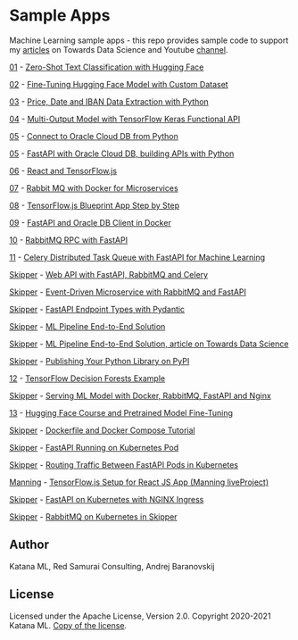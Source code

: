 # Sample Apps
Machine Learning sample apps - this repo provides sample code to support my [articles](https://towardsdatascience.com/@andrejusb) on Towards Data Science and Youtube [channel](https://www.youtube.com/channel/UCqSX0Z20QCEE7tZKaQ4pS3Q).

[01](https://github.com/katanaml/sample-apps/tree/master/01) - [Zero-Shot Text Classification with Hugging Face](https://towardsdatascience.com/zero-shot-text-classification-with-hugging-face-7f533ba83cd6)

[02](https://github.com/katanaml/sample-apps/tree/master/02) - [Fine-Tuning Hugging Face Model with Custom Dataset](https://towardsdatascience.com/fine-tuning-hugging-face-model-with-custom-dataset-82b8092f5333)

[03](https://github.com/katanaml/sample-apps/tree/master/03) - [Price, Date and IBAN Data Extraction with Python](https://medium.com/katanaml/price-date-and-iban-data-extraction-with-python-7f26b318104)

[04](https://github.com/katanaml/sample-apps/tree/master/04) - [Multi-Output Model with TensorFlow Keras Functional API](https://towardsdatascience.com/multi-output-model-with-tensorflow-keras-functional-api-875dd89aa7c6)

[05](https://github.com/katanaml/sample-apps/tree/master/05) - [Connect to Oracle Cloud DB from Python](https://www.youtube.com/watch?v=tC6SIZ6c-Ss)

[05](https://github.com/katanaml/sample-apps/tree/master/05) - [FastAPI with Oracle Cloud DB, building APIs with Python](https://www.youtube.com/watch?v=uINJJy8X1S0)

[06](https://github.com/katanaml/sample-apps/tree/master/06) - [React and TensorFlow.js](https://www.youtube.com/watch?v=X6uarGwclwI)

[07](https://github.com/katanaml/sample-apps/tree/master/07) - [Rabbit MQ with Docker for Microservices](https://www.youtube.com/watch?v=oxhAaA_e2SA)

[08](https://github.com/katanaml/sample-apps/tree/master/08) - [TensorFlow.js Blueprint App Step by Step](https://www.youtube.com/watch?v=_2I5Q3N-AQU)

[09](https://github.com/katanaml/sample-apps/tree/master/09/backend-app) - [FastAPI and Oracle DB Client in Docker](https://www.youtube.com/watch?v=iGM01cYMRRQ)

[10](https://github.com/katanaml/sample-apps/tree/master/10) - [RabbitMQ RPC with FastAPI](https://www.youtube.com/watch?v=coMpv5HaCXE)

[11](https://github.com/katanaml/sample-apps/tree/master/11) - [Celery Distributed Task Queue with FastAPI for Machine Learning](https://www.youtube.com/watch?v=cU1nHFQ1Ddk)

[Skipper](https://github.com/katanaml/katana-skipper) - [Web API with FastAPI, RabbitMQ and Celery](https://www.youtube.com/watch?v=a0ODIWsCgDI)

[Skipper](https://github.com/katanaml/katana-skipper) - [Event-Driven Microservice with RabbitMQ and FastAPI](https://www.youtube.com/watch?v=syRmaDVv59k)

[Skipper](https://github.com/katanaml/katana-skipper) - [FastAPI Endpoint Types with Pydantic](https://www.youtube.com/watch?v=rp38wn4vZ44)

[Skipper](https://github.com/katanaml/katana-skipper) - [ML Pipeline End-to-End Solution](https://www.youtube.com/watch?v=TVkQCmIGR6w)

[Skipper](https://github.com/katanaml/katana-skipper) - [ML Pipeline End-to-End Solution, article on Towards Data Science](https://towardsdatascience.com/ml-pipeline-end-to-end-solution-5889690abbd8)

[Skipper](https://github.com/katanaml/katana-skipper) - [Publishing Your Python Library on PyPI](https://www.youtube.com/watch?v=YqKVaGWFp4I)

[12](https://github.com/katanaml/sample-apps/tree/master/12/tf-decision-forests) - [TensorFlow Decision Forests Example](https://www.youtube.com/watch?v=Qwr3V7DGu7U)

[Skipper](https://github.com/katanaml/katana-skipper) - [Serving ML Model with Docker, RabbitMQ, FastAPI and Nginx](https://www.youtube.com/watch?v=vFoRP6ztcrs)

[13](https://github.com/katanaml/sample-apps/tree/master/13) - [Hugging Face Course and Pretrained Model Fine-Tuning](https://www.youtube.com/watch?v=VlW7WJi51Xk)

[Skipper](https://github.com/katanaml/katana-skipper) - [Dockerfile and Docker Compose Tutorial](https://www.youtube.com/watch?v=kvyVWXE3h10)

[Skipper](https://github.com/katanaml/katana-skipper) - [FastAPI Running on Kubernetes Pod](https://www.youtube.com/watch?v=K0oMkXm1YJg)

[Skipper](https://github.com/katanaml/katana-skipper) - [Routing Traffic Between FastAPI Pods in Kubernetes](https://www.youtube.com/watch?v=MZxOVBloJHo)

[Manning](https://www.manning.com/bundles/pose-estimation-with-TensorFlowjs-ser) - [TensorFlow.js Setup for React JS App (Manning liveProject)](https://www.youtube.com/watch?v=s1wpmPmO7vg)

[Skipper](https://github.com/katanaml/katana-skipper) - [FastAPI on Kubernetes with NGINX Ingress](https://www.youtube.com/watch?v=R5UMbTtaj8M)

[Skipper](https://github.com/katanaml/katana-skipper) - [RabbitMQ on Kubernetes in Skipper](https://www.youtube.com/watch?v=L-8ZEZojSJU)

## Author

Katana ML, Red Samurai Consulting, Andrej Baranovskij

## License

Licensed under the Apache License, Version 2.0. Copyright 2020-2021 Katana ML. [Copy of the license](https://github.com/katanaml/sample-apps/blob/master/LICENSE).
